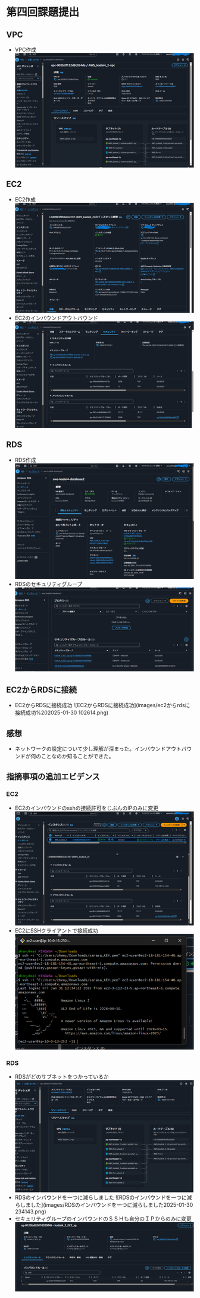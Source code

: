 # 第四回課題提出
## VPC
* VPC作成
![VPC作成](images/vpc作成%202025-01-30%20103204.png)
## EC2
* EC2作成
![EC２作成](images/ec2作成%202025-01-30%20103335.png)
* EC2のインバウンドアウトバウンド
![EC2のインバウンドアウトバウンド](images/ec2のインバウンドアウトバウンド2025-01-30%20104354.png)
## RDS
* RDS作成
![RDS作成](images/rds作成%202025-01-30%20103122.png)
* RDSのセキュリティグループ
![RDSのセキュリティグループ](images/RDSのセキュリティグループ%202025-01-30%20105223.png)
## EC2からRDSに接続
* EC2からRDSに接続成功
![EC2からRDSに接続成功](images/ec2からrdsに接続成功%202025-01-30 102614.png)
## 感想
* ネットワークの設定について少し理解が深まった。インバウンドアウトバウンドが何のことなのか知ることができた。
## 指摘事項の追加エビデンス
### EC2
* EC2のインバウンドのsshの接続許可をじぶんのIPのみに変更
![EC2のインバウンドのsshの接続許可をじぶんのIPのみに変更](images/EC2のインバウンドのsshの接続許可をじぶんのIPのみに変更2025-01-30%20230839.png)
* EC2にSSHクライアントで接続成功
![EC2にSSHクライアントで接続成功](images/EC2にSSHクライアントで接続成功2025-01-31%20215656.png)
### RDS
* RDSがどのサブネットをつかっているか
![RDSがどのサブネットをつかっているか](images/RDSがどのサブネットをつかっているか2025-01-30%20232220.png)
* RDSのインバウンドを一つに減らしました
![RDSのインバウンドを一つに減らしました](images/RDSのインバウンドを一つに減らしました2025-01-30 234143.png)
* セキュリティグループのインバウンドのＳＳＨも自分のＩＰからのみに変更
![セキュリティグループのインバウンドのＳＳＨも自分のＩＰからのみに変更](images/セキュリティグループのインバウンドのＳＳＨも自分のＩＰからのみに変更2025-02-01%20113509.png)
